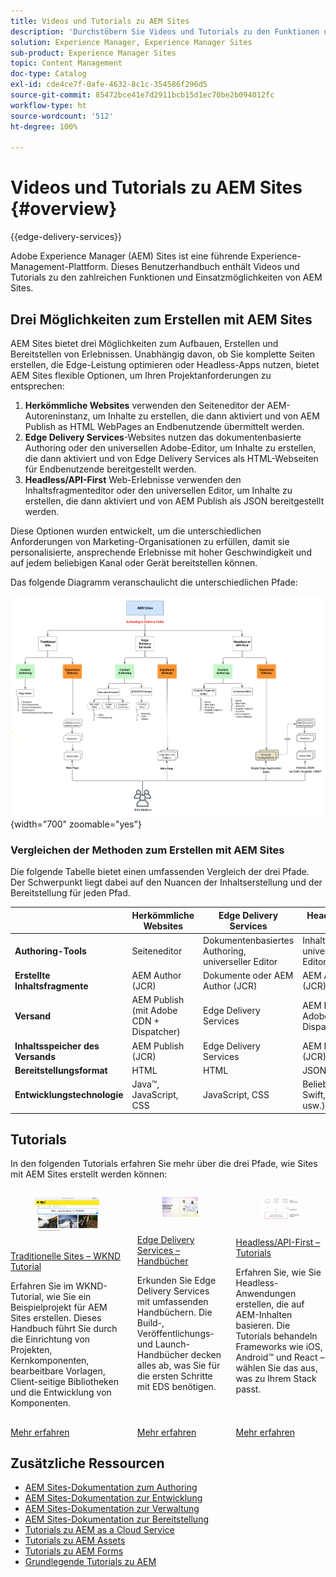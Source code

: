 ```yaml
---
title: Videos und Tutorials zu AEM Sites
description: 'Durchstöbern Sie Videos und Tutorials zu den Funktionen und Möglichkeiten von Adobe Experience Manager Sites. AEM Sites ist eine führende Erlebnis-Management-Plattform. '
solution: Experience Manager, Experience Manager Sites
sub-product: Experience Manager Sites
topic: Content Management
doc-type: Catalog
exl-id: cde4ce7f-0afe-4632-8c1c-354586f296d5
source-git-commit: 85472bce41e7d2911bcb15d1ec70be2b094012fc
workflow-type: ht
source-wordcount: '512'
ht-degree: 100%

---
```


# Videos und Tutorials zu AEM Sites {#overview}

{{edge-delivery-services}}

Adobe Experience Manager (AEM) Sites ist eine führende Experience-Management-Plattform. Dieses Benutzerhandbuch enthält Videos und Tutorials zu den zahlreichen Funktionen und Einsatzmöglichkeiten von AEM Sites.

## Drei Möglichkeiten zum Erstellen mit AEM Sites

AEM Sites bietet drei Möglichkeiten zum Aufbauen, Erstellen und Bereitstellen von Erlebnissen. Unabhängig davon, ob Sie komplette Seiten erstellen, die Edge-Leistung optimieren oder Headless-Apps nutzen, bietet AEM Sites flexible Optionen, um Ihren Projektanforderungen zu entsprechen:

1. **Herkömmliche Websites** verwenden den Seiteneditor der AEM-Autoreninstanz, um Inhalte zu erstellen, die dann aktiviert und von AEM Publish as HTML WebPages an Endbenutzende übermittelt werden.
1. **Edge Delivery Services**-Websites nutzen das dokumentenbasierte Authoring oder den universellen Adobe-Editor, um Inhalte zu erstellen, die dann aktiviert und von Edge Delivery Services als HTML-Webseiten für Endbenutzende bereitgestellt werden.
1. **Headless/API-First** Web-Erlebnisse verwenden den Inhaltsfragmenteditor oder den universellen Editor, um Inhalte zu erstellen, die dann aktiviert und von AEM Publish als JSON bereitgestellt werden.

Diese Optionen wurden entwickelt, um die unterschiedlichen Anforderungen von Marketing-Organisationen zu erfüllen, damit sie personalisierte, ansprechende Erlebnisse mit hoher Geschwindigkeit und auf jedem beliebigen Kanal oder Gerät bereitstellen können.

Das folgende Diagramm veranschaulicht die unterschiedlichen Pfade:

![AEM-Sites-Content-Authoring-and-Experience-Delivery-Paths.png](./assets/aem-sites-authoring-and-experience-delivery-paths.png){width="700" zoomable="yes"}

### Vergleichen der Methoden zum Erstellen mit AEM Sites

Die folgende Tabelle bietet einen umfassenden Vergleich der drei Pfade. Der Schwerpunkt liegt dabei auf den Nuancen der Inhaltserstellung und der Bereitstellung für jeden Pfad.

|            | Herkömmliche Websites | Edge Delivery Services | Headless/API-First |
|---------------------|------------------------------|---------------------------------|---------------------------------------------|
| **Authoring-Tools** | Seiteneditor | Dokumentenbasiertes Authoring, universeller Editor | Inhaltsfragmente, universeller Editor |
| **Erstellte Inhaltsfragmente** | AEM Author (JCR) | Dokumente oder AEM Author (JCR) | AEM Author (JCR) |
| **Versand** | AEM Publish (mit Adobe CDN + Dispatcher) | Edge Delivery Services | AEM Publish (mit Adobe CDN + Dispatcher) |
| **Inhaltsspeicher des Versands** | AEM Publish (JCR) | Edge Delivery Services | AEM Publish (JCR) |
| **Bereitstellungsformat** | HTML  | HTML  | JSON |
| **Entwicklungstechnologie** | Java™, JavaScript, CSS | JavaScript, CSS | Beliebig (z. B. Swift, React usw.) |

## Tutorials

In den folgenden Tutorials erfahren Sie mehr über die drei Pfade, wie Sites mit AEM Sites erstellt werden können:

<!-- CARDS

* https://experienceleague.adobe.com/de/docs/experience-manager-learn/getting-started-wknd-tutorial-develop/overview
  {title = Traditional Sites - WKND Tutorial}
  {description = Learn how to build a sample AEM Sites project using the WKND tutorial. This guide walks you through project setup, Core Components, Editable Templates, client-side libraries, and component development.}
  {image = ./assets/aem-wknd-spa-editor-tutorial.png}
  {target = _self}
* https://www.aem.live/docs/
  {title = Edge Delivery Services - Guides}
  {description = Explore Edge Delivery Services with comprehensive guides. The Build, Publish, and Launch guides cover everything you need to get started with EDS.}
  {image = ./assets/edge-delivery-services.png}
  {target = _blank}
* https://experienceleague.adobe.com/de/docs/experience-manager-learn/getting-started-with-aem-headless/overview
  {title = Headless/API-First - Tutorials}
  {description = Learn how to build headless applications powered by AEM content. Tutorials cover frameworks like iOS, Android, and React—choose what fits your stack.}
  {image = ./assets/headless.png}
  {target = _self}
-->
<!-- START CARDS HTML - DO NOT MODIFY BY HAND -->
<div class="columns">
    <div class="column is-half-tablet is-half-desktop is-one-third-widescreen" aria-label="Traditional Sites - WKND Tutorial">
        <div class="card" style="height: 100%; display: flex; flex-direction: column; height: 100%;">
            <div class="card-image">
                <figure class="image x-is-16by9">
                    <a href="https://experienceleague.adobe.com/de/docs/experience-manager-learn/getting-started-wknd-tutorial-develop/overview" title="Traditionelle Sites – WKND-Tutorial" target="_self" rel="referrer">
                        <img class="is-bordered-r-small" src="./assets/aem-wknd-spa-editor-tutorial.png" alt="Traditionelle Sites – WKND-Tutorial"
                             style="width: 100%; aspect-ratio: 16 / 9; object-fit: cover; overflow: hidden; display: block; margin: auto;">
                    </a>
                </figure>
            </div>
            <div class="card-content is-padded-small" style="display: flex; flex-direction: column; flex-grow: 1; justify-content: space-between;">
                <div class="top-card-content">
                    <p class="headline is-size-6 has-text-weight-bold">
                        <a href="https://experienceleague.adobe.com/de/docs/experience-manager-learn/getting-started-wknd-tutorial-develop/overview" target="_self" rel="referrer" title="Traditionelle Sites – WKND-Tutorial">Traditionelle Sites – WKND Tutorial</a>
                    </p>
                    <p class="is-size-6">Erfahren Sie im WKND-Tutorial, wie Sie ein Beispielprojekt für AEM Sites erstellen. Dieses Handbuch führt Sie durch die Einrichtung von Projekten, Kernkomponenten, bearbeitbare Vorlagen, Client-seitige Bibliotheken und die Entwicklung von Komponenten.</p>
                </div>
                <a href="https://experienceleague.adobe.com/de/docs/experience-manager-learn/getting-started-wknd-tutorial-develop/overview" target="_self" rel="referrer" class="spectrum-Button spectrum-Button--outline spectrum-Button--primary spectrum-Button--sizeM" style="align-self: flex-start; margin-top: 1rem;">
<span class="spectrum-Button-label has-no-wrap has-text-weight-bold">Mehr erfahren</span>
</a>
            </div>
        </div>
    </div>
    <div class="column is-half-tablet is-half-desktop is-one-third-widescreen" aria-label="Edge Delivery Services - Guides">
        <div class="card" style="height: 100%; display: flex; flex-direction: column; height: 100%;">
            <div class="card-image">
                <figure class="image x-is-16by9">
                    <a href="https://www.aem.live/docs/" title="Handbücher zu Edge Delivery Services" target="_blank" rel="referrer">
                        <img class="is-bordered-r-small" src="./assets/edge-delivery-services.png" alt="Handbücher zu Edge Delivery Services"
                             style="width: 100%; aspect-ratio: 16 / 9; object-fit: cover; overflow: hidden; display: block; margin: auto;">
                    </a>
                </figure>
            </div>
            <div class="card-content is-padded-small" style="display: flex; flex-direction: column; flex-grow: 1; justify-content: space-between;">
                <div class="top-card-content">
                    <p class="headline is-size-6 has-text-weight-bold">
                        <a href="https://www.aem.live/docs/" target="_blank" rel="referrer" title="Handbücher zu Edge Delivery Services">Edge Delivery Services – Handbücher</a>
                    </p>
                    <p class="is-size-6">Erkunden Sie Edge Delivery Services mit umfassenden Handbüchern. Die Build-, Veröffentlichungs- und Launch-Handbücher decken alles ab, was Sie für die ersten Schritte mit EDS benötigen.</p>
                </div>
                <a href="https://www.aem.live/docs/" target="_blank" rel="referrer" class="spectrum-Button spectrum-Button--outline spectrum-Button--primary spectrum-Button--sizeM" style="align-self: flex-start; margin-top: 1rem;">
<span class="spectrum-Button-label has-no-wrap has-text-weight-bold">Mehr erfahren</span>
</a>
            </div>
        </div>
    </div>
    <div class="column is-half-tablet is-half-desktop is-one-third-widescreen" aria-label="Headless/API-First - Tutorials">
        <div class="card" style="height: 100%; display: flex; flex-direction: column; height: 100%;">
            <div class="card-image">
                <figure class="image x-is-16by9">
                    <a href="https://experienceleague.adobe.com/de/docs/experience-manager-learn/getting-started-with-aem-headless/overview" title="Headless/API-First – Tutorials" target="_self" rel="referrer">
                        <img class="is-bordered-r-small" src="./assets/headless.png" alt="Headless/API-First – Tutorials"
                             style="width: 100%; aspect-ratio: 16 / 9; object-fit: cover; overflow: hidden; display: block; margin: auto;">
                    </a>
                </figure>
            </div>
            <div class="card-content is-padded-small" style="display: flex; flex-direction: column; flex-grow: 1; justify-content: space-between;">
                <div class="top-card-content">
                    <p class="headline is-size-6 has-text-weight-bold">
                        <a href="https://experienceleague.adobe.com/de/docs/experience-manager-learn/getting-started-with-aem-headless/overview" target="_self" rel="referrer" title="Headless/API-First – Tutorials">Headless/API-First – Tutorials</a>
                    </p>
                    <p class="is-size-6">Erfahren Sie, wie Sie Headless-Anwendungen erstellen, die auf AEM-Inhalten basieren. Die Tutorials behandeln Frameworks wie iOS, Android™ und React – wählen Sie das aus, was zu Ihrem Stack passt.</p>
                </div>
                <a href="https://experienceleague.adobe.com/de/docs/experience-manager-learn/getting-started-with-aem-headless/overview" target="_self" rel="referrer" class="spectrum-Button spectrum-Button--outline spectrum-Button--primary spectrum-Button--sizeM" style="align-self: flex-start; margin-top: 1rem;">
<span class="spectrum-Button-label has-no-wrap has-text-weight-bold">Mehr erfahren</span>
</a>
            </div>
        </div>
    </div>
</div>
<!-- END CARDS HTML - DO NOT MODIFY BY HAND -->


## Zusätzliche Ressourcen

* [AEM Sites-Dokumentation zum Authoring](https://experienceleague.adobe.com/de/docs/experience-manager-65/content/sites/authoring/essentials/first-steps)
* [AEM Sites-Dokumentation zur Entwicklung](https://experienceleague.adobe.com/de/docs/experience-manager-65/content/implementing/developing/introduction/getting-started)
* [AEM Sites-Dokumentation zur Verwaltung](https://experienceleague.adobe.com/de/docs/experience-manager-65/content/sites/administering/home)
* [AEM Sites-Dokumentation zur Bereitstellung](https://experienceleague.adobe.com/de/docs/experience-manager-65/content/implementing/deploying/introduction/platform)
* [Tutorials zu AEM as a Cloud Service](/help/cloud-service/overview.md)
* [Tutorials zu AEM Assets](/help/assets/overview.md)
* [Tutorials zu AEM Forms](/help/forms/overview.md)
* [Grundlegende Tutorials zu AEM](/help/foundation/overview.md)
